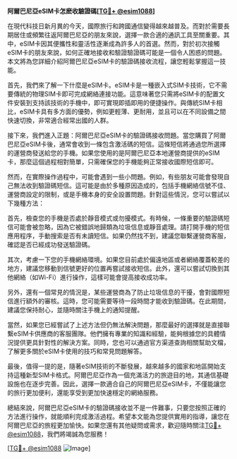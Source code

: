 **阿爾巴尼亞eSIM卡怎麽收驗證碼[[TG💪+ @esim1088](https://t.me/s/esim1088)]**

在現代科技日新月異的今天，國際旅行和跨國通信變得越來越普及。而對於需要長期居住或頻繁往返阿爾巴尼亞的朋友來說，選擇一款合適的通訊工具至關重要。其中，eSIM卡因其便攜性和靈活性逐漸成為許多人的首選。然而，對於初次接觸eSIM卡的朋友來說，如何正確地接收和驗證驗證碼可能是一個令人困惑的問題。本文將為您詳細介紹阿爾巴尼亞eSIM卡的驗證碼接收流程，讓您輕鬆掌握這一技能。

首先，我們來了解一下什麼是eSIM卡。eSIM卡是一種嵌入式SIM卡技術，它不需要傳統的物理SIM卡即可完成網絡連接功能。這意味著您只需將eSIM卡的配置文件安裝到支持該技術的手機中，即可實現即插即用的便捷操作。與傳統SIM卡相比，eSIM卡具有多方面的優勢，例如更輕薄、更耐用，並且可以在不同設備之間快速切換，非常適合經常出國的人群。

接下來，我們進入正題：阿爾巴尼亞eSIM卡的驗證碼接收問題。當您購買了阿爾巴尼亞eSIM卡後，通常會收到一條包含激活碼的短信。這條短信將通過您所選擇的運營商發送給您的手機。如果您使用的是阿爾巴尼亞本地運營商提供的eSIM卡，那麼這個過程相對簡單，只需確保您的手機能夠正常接收國際短信即可。

然而，在實際操作過程中，可能會遇到一些小問題。例如，有些朋友可能會發現自己無法收到驗證碼短信。這可能是由於多種原因造成的，包括手機網絡信號不佳、運營商設定的限制，或是手機本身的安全設置問題。針對這些情況，您可以嘗試以下幾種方法：

首先，檢查您的手機是否處於靜音模式或勿擾模式。有時候，一條重要的驗證碼短信可能會被忽略，因為它被錯誤地歸類為垃圾信息或靜音處理。請打開手機的短信應用程序，手動搜索是否有未讀短信。如果仍然找不到，建議您聯繫運營商客服，確認是否已經成功發送驗證碼。

其次，考慮一下您的手機網絡環境。如果您目前處於偏遠地區或者網絡覆蓋較差的地方，建議您移動到信號更好的位置再嘗試接收短信。此外，還可以嘗試切換到其他網絡（如Wi-Fi）進行操作，這樣可能會提高接收成功率。

另外，還有一個常見的情況是，某些運營商為了防止垃圾信息的干擾，會對國際短信進行額外的審核。這時，您可能需要等待一段時間才能收到驗證碼。在此期間，建議您保持耐心，並隨時關注手機上的通知提醒。

當然，如果您已經嘗試了上述方法但仍無法解決問題，那麼最好的選擇就是直接聯繫eSIM卡供應商的客服團隊。他們擁有專業的知識和經驗，能夠根據您的具體情況提供更具針對性的解決方案。同時，您也可以通過官方渠道查詢相關幫助文檔，了解更多關於eSIM卡使用的技巧和常見問題解答。

最後，值得一提的是，隨著eSIM技術的不斷發展，越來越多的國家和地區開始支持這種新型SIM卡格式。阿爾巴尼亞作為一個充滿活力的旅遊目的地，其通信基礎設施也在逐步完善。因此，選擇一款適合自己的阿爾巴尼亞eSIM卡，不僅能讓您的旅行更加便利，還能享受到更加快速穩定的網絡服務。

總結來說，阿爾巴尼亞eSIM卡的驗證碼接收並不是一件難事，只要您按照正確的方法進行操作，就能順利完成激活過程。希望本文能為您提供實用的指導，讓您在阿爾巴尼亞的旅程更加愉快。如果您還有其他疑問或需求，歡迎隨時關注[TG💪+ @esim1088](https://t.me/s/esim1088)，我們將竭誠為您服務！

[[TG💪+ @esim1088](https://t.me/s/esim1088) ![Image](https://i.postimg.cc/4NQfJmqS/Snipaste-2025-05-13-00-14-12.png)]